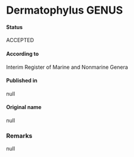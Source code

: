 # Dermatophylus GENUS

#### Status
ACCEPTED

#### According to
Interim Register of Marine and Nonmarine Genera

#### Published in
null

#### Original name
null

### Remarks
null